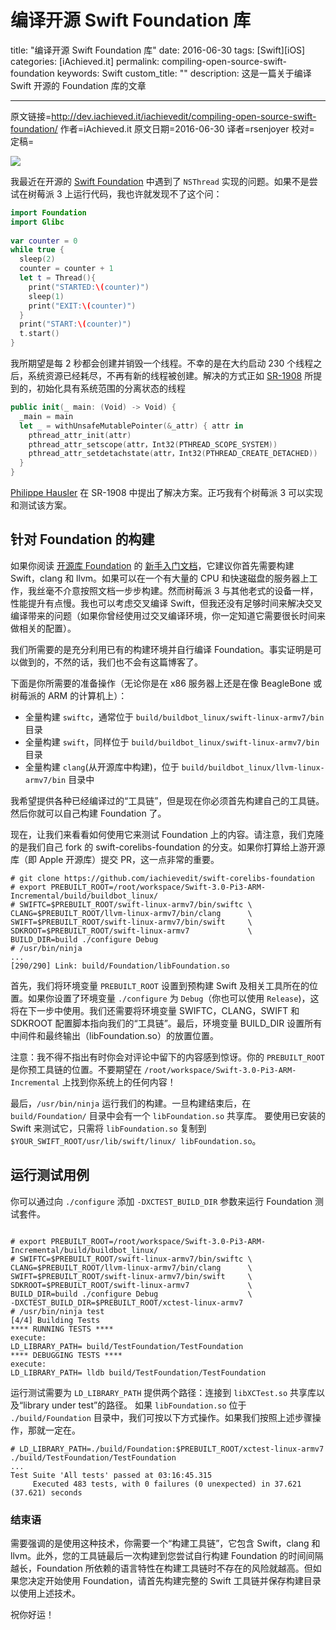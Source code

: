 # 编译开源 Swift Foundation 库

title: "编译开源 Swift Foundation 库"
date: 2016-06-30
tags: [Swift][iOS]
categories: [iAchieved.it]
permalink: compiling-open-source-swift-foundation
keywords: Swift
custom_title: ""
description: 这是一篇关于编译 Swift 开源的 Foundation 库的文章

---

原文链接=http://dev.iachieved.it/iachievedit/compiling-open-source-swift-foundation/
作者=iAchieved.it 
原文日期=2016-06-30
译者=rsenjoyer
校对=
定稿=


<!--此处开始正文-->

![](https://ws1.sinaimg.cn/large/006tNbRwgy1fuksdkfewij306o06omx6.jpg)

我最近在开源的 [Swift Foundation](https://github.com/apple/swift-corelibs-foundation) 中遇到了 `NSThread` 实现的问题。如果不是尝试在树莓派 3 上运行代码，我也许就发现不了这个问：

```swift
import Foundation
import Glibc
 
var counter = 0
while true {
  sleep(2)
  counter = counter + 1
  let t = Thread(){
    print("STARTED:\(counter)")
    sleep(1)
    print("EXIT:\(counter)")
  }
  print("START:\(counter)")
  t.start()
}

```
我所期望是每 2 秒都会创建并销毁一个线程。不幸的是在大约启动 230 个线程之后，系统资源已经耗尽，不再有新的线程被创建。解决的方式正如 [SR-1908](https://bugs.swift.org/browse/SR-1908) 所提到的，初始化具有系统范围的分离状态的线程

<!--more-->


```swift
public init(_ main: (Void) -> Void) {
  _main = main
  let _ = withUnsafeMutablePointer(&_attr) { attr in
    pthread_attr_init(attr)
    pthread_attr_setscope(attr，Int32(PTHREAD_SCOPE_SYSTEM))
    pthread_attr_setdetachstate(attr，Int32(PTHREAD_CREATE_DETACHED))
  }
}

```
[Philippe Hausler](https://github.com/phausler) 在 SR-1908 中提出了解决方案。正巧我有个树莓派 3 可以实现和测试该方案。

## 针对 Foundation 的构建

如果你阅读 [开源库 Foundation](https://github.com/apple/swift-corelibs-foundation) 的 [新手入门文档](https://github.com/apple/swift-corelibs-foundation/blob/master/Docs/GettingStarted.md)，它建议你首先需要构建 Swift，clang 和 llvm。如果可以在一个有大量的 CPU 和快速磁盘的服务器上工作，我丝毫不介意按照文档一步步构建。然而树莓派 3 与其他老式的设备一样，性能提升有点慢。我也可以考虑交叉编译 Swift，但我还没有足够时间来解决交叉编译带来的问题（如果你曾经使用过交叉编译环境，你一定知道它需要很长时间来做相关的配置）。

我们所需要的是充分利用已有的构建环境并自行编译 Foundation。事实证明是可以做到的，不然的话，我们也不会有这篇博客了。

下面是你所需要的准备操作（无论你是在 x86 服务器上还是在像 BeagleBone 或树莓派的 ARM 的计算机上）：

+ 全量构建 `swiftc`，通常位于 `build/buildbot_linux/swift-linux-armv7/bin` 目录
+ 全量构建 `swift`，同样位于 `build/buildbot_linux/swift-linux-armv7/bin` 目录
+ 全量构建 `clang`(从开源库中构建)，位于 `build/buildbot_linux/llvm-linux-armv7/bin` 目录中

我希望提供各种已经编译过的“工具链”，但是现在你必须首先构建自己的工具链。然后你就可以自己构建 Foundation 了。

现在，让我们来看看如何使用它来测试 Foundation 上的内容。请注意，我们克隆的是我们自己 fork 的 swift-corelibs-foundation 的分支。如果你打算给上游开源库（即 Apple 开源库）提交 PR，这一点非常的重要。

```shell
# git clone https://github.com/iachievedit/swift-corelibs-foundation
# export PREBUILT_ROOT=/root/workspace/Swift-3.0-Pi3-ARM-Incremental/build/buildbot_linux/
# SWIFTC=$PREBUILT_ROOT/swift-linux-armv7/bin/swiftc \
CLANG=$PREBUILT_ROOT/llvm-linux-armv7/bin/clang      \
SWIFT=$PREBUILT_ROOT/swift-linux-armv7/bin/swift     \
SDKROOT=$PREBUILT_ROOT/swift-linux-armv7             \
BUILD_DIR=build ./configure Debug
# /usr/bin/ninja
...
[290/290] Link: build/Foundation/libFoundation.so

```

首先，我们将环境变量 `PREBUILT_ROOT` 设置到预构建 Swift 及相关工具所在的位置。如果你设置了环境变量 `./configure` 为 `Debug`（你也可以使用 `Release`)，这将在下一步中使用。我们还需要将环境变量 SWIFTC，CLANG，SWIFT 和 SDKROOT 配置脚本指向我们的“工具链”。最后，环境变量 BUILD_DIR 设置所有中间件和最终输出（libFoundation.so）的放置位置。

注意：我不得不指出有时你会对评论中留下的内容感到惊讶。你的 `PREBUILT_ROOT` 是你预工具链的位置。不要期望在 `/root/workspace/Swift-3.0-Pi3-ARM-Incremental` 上找到你系统上的任何内容！

最后，`/usr/bin/ninja` 运行我们的构建。一旦构建结束后，在 `build/Foundation/` 目录中会有一个 `libFoundation.so` 共享库。
要使用已安装的 Swift 来测试它，只需将 `libFoundation.so` 复制到 `$YOUR_SWIFT_ROOT/usr/lib/swift/linux/ libFoundation.so`。

## 运行测试用例

你可以通过向 `./configure` 添加 `-DXCTEST_BUILD_DIR` 参数来运行 Foundation 测试套件。

```shell

# export PREBUILT_ROOT=/root/workspace/Swift-3.0-Pi3-ARM-Incremental/build/buildbot_linux/
# SWIFTC=$PREBUILT_ROOT/swift-linux-armv7/bin/swiftc \
CLANG=$PREBUILT_ROOT/llvm-linux-armv7/bin/clang      \
SWIFT=$PREBUILT_ROOT/swift-linux-armv7/bin/swift     \
SDKROOT=$PREBUILT_ROOT/swift-linux-armv7             \
BUILD_DIR=build ./configure Debug                    \
-DXCTEST_BUILD_DIR=$PREBUILT_ROOT/xctest-linux-armv7
# /usr/bin/ninja test
[4/4] Building Tests
**** RUNNING TESTS ****
execute:
LD_LIBRARY_PATH= build/TestFoundation/TestFoundation
**** DEBUGGING TESTS ****
execute:
LD_LIBRARY_PATH= lldb build/TestFoundation/TestFoundation

```

运行测试需要为 `LD_LIBRARY_PATH` 提供两个路径：连接到 `libXCTest.so` 共享库以及“library under test”的路径。
如果 `libFoundation.so` 位于 `./build/Foundation` 目录中，我们可按以下方式操作。如果我们按照上述步骤操作，那就一定在。

```shell
# LD_LIBRARY_PATH=./build/Foundation:$PREBUILT_ROOT/xctest-linux-armv7 ./build/TestFoundation/TestFoundation
...
Test Suite 'All tests' passed at 03:16:45.315
     Executed 483 tests, with 0 failures (0 unexpected) in 37.621 (37.621) seconds

```

### 结束语

需要强调的是使用这种技术，你需要一个“构建工具链”，它包含 Swift，clang 和 llvm。此外，您的工具链最后一次构建到您尝试自行构建 Foundation 的时间间隔越长，Foundation 所依赖的语言特性在构建工具链时不存在的风险就越高。但如果您决定开始使用 Foundation，请首先构建完整的 Swift 工具链并保存构建目录以使用上述技术。

祝你好运！